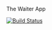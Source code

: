 The Waiter App

[![Build Status](https://travis-ci.org/Yegan/waiter_webapp.svg?branch=master)](https://travis-ci.org/Yegan/waiter_webapp)
